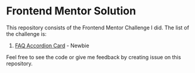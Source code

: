 # Frontend Mentor Solution

This repository consists of the Frontend Mentor Challenge I did. The list of the challenge is:
1. [FAQ Accordion Card](https://www.frontendmentor.io/challenges/faq-accordion-card-XlyjD0Oam) - Newbie 




Feel free to see the code or give me feedback by creating issue on this repository.